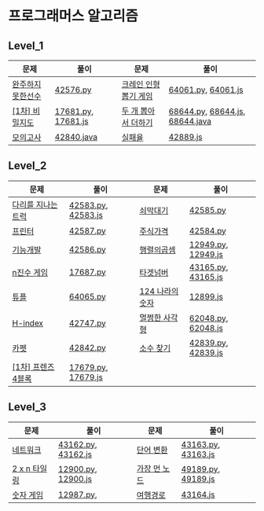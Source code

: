 # 프로그래머스 알고리즘

## Level_1

| 문제                                                         | 풀이                   |문제|풀이|
| ------------------------------------------------------------ | ---------------------- |------------------------------------------------------------|------------------------------------------------------------|
| [완주하지못한선수](https://programmers.co.kr/learn/courses/30/lessons/42576?language=javascript) | [42576.py](./level1/42576.py) |[크레인 인형뽑기 게임](https://programmers.co.kr/learn/courses/30/lessons/64061?language=python3)|[64061.py](./level1/64061.py), [64061.js](./level1/64061.js)|
| [[1차] 비밀지도](https://programmers.co.kr/learn/courses/30/lessons/17681?language=python3) | [17681.py](./level1/17681.py), [17681.js](./level1/17681.js) |[두 개 뽑아서 더하기](https://programmers.co.kr/learn/courses/30/lessons/68644)|[68644.py](./level1/68644.py), [68644.js](./level1/68644.js), [68644.java](./level1/68644.java)|
| [모의고사](https://programmers.co.kr/learn/courses/30/lessons/42840?language=java) | [42840.java](./level1/42840.java) |[실패율](https://programmers.co.kr/learn/courses/30/lessons/42889)|[42889.js](./level1/42889.js)|




## Level_2

| 문제                                                         | 풀이                                                         | 문제                                                         | 풀이                                                         |
| ------------------------------------------------------------ | ------------------------------------------------------------ | ------------------------------------------------------------ | ------------------------------------------------------------ |
| [다리를 지나는 트럭](https://programmers.co.kr/learn/courses/30/lessons/42583) | [42583.py](./level2/42583.py), [42583.js](./level2/42583.js) | [쇠막대기](https://programmers.co.kr/learn/courses/30/lessons/42585) | [42585.py](./level2/42585.py)                                |
| [프린터](https://programmers.co.kr/learn/courses/30/lessons/42587) | [42587.py](./level2/42587.py)                                | [주식가격](https://programmers.co.kr/learn/courses/30/lessons/42584) | [42584.py](./level2/42584.py)                                |
| [기능개발](https://programmers.co.kr/learn/courses/30/lessons/42586) | [42586.py](./level2/42586.py)                                | [행렬의곱셈](https://programmers.co.kr/learn/courses/30/lessons/12949) | [12949.py](./level2/12949.py), [12949.js](./level2/12949.js) |
| [n진수 게임](https://programmers.co.kr/learn/courses/30/lessons/17687) | [17687.py](./level2/17687.py)                                | [타겟넘버](https://programmers.co.kr/learn/courses/30/lessons/43165) | [43165.py](./level2/43165.py), [43165.js](./level2/43165.js) |
| [튜플](https://programmers.co.kr/learn/courses/30/lessons/64065?language=python3) | [64065.py](./level2/64065.py)                                | [124 나라의 숫자](https://programmers.co.kr/learn/courses/30/lessons/12899?language=javascript) | [12899.js](./level2/12899.js)                                |
| [H-index](https://programmers.co.kr/learn/courses/30/lessons/42747) | [42747.py](./level2/42747.py)                                | [멀쩡한 사각형](https://programmers.co.kr/learn/courses/30/lessons/62048?language=python3) | [62048.py](./level2/62048.py), [62048.js](./level2/62048.js) |
| [카펫](https://programmers.co.kr/learn/courses/30/lessons/42842) | [42842.py](./level2/42842.py)                                | [소수 찾기](https://programmers.co.kr/learn/courses/30/lessons/42839) | [42839.py](./level2/42839.py), [42839.js](./level2/42839.js) |
| [[1차] 프렌즈 4블록](https://programmers.co.kr/learn/courses/30/lessons/17679) | [17679.py](./level2/17679.py), [17679.js](./level2/17679.js) |                                                              |                                                              |

## Level_3

| 문제                                                         | 풀이                                                         | 문제                                                         | 풀이                                                         |
| ------------------------------------------------------------ | ------------------------------------------------------------ | ------------------------------------------------------------ | ------------------------------------------------------------ |
| [네트워크](https://programmers.co.kr/learn/courses/30/lessons/43162?language=python3) | [43162.py](./level3/43162.py), [43162.js](./level3/43162.js) | [단어 변환](https://programmers.co.kr/learn/courses/30/lessons/43163?language=python3) | [43163.py](./level3/43163.py), [43163.js](./level3/43163.js) |
| [2 x n 타일링](https://programmers.co.kr/learn/courses/30/lessons/12900?language=javascript) | [12900.py](./level3/12900.py), [12900.js](./level3/12900.js) | [가장 먼 노드](https://programmers.co.kr/learn/courses/30/lessons/49189) | [49189.py](./level3/49189.py), [49189.js](./level3/49189.js) |
| [숫자 게임](https://programmers.co.kr/learn/courses/30/lessons/12987) | [12987.py](./level3/12987.py),                               | [여행경로](https://programmers.co.kr/learn/courses/30/lessons/43164) | [43164.js](./level3/43164.js)                                |

